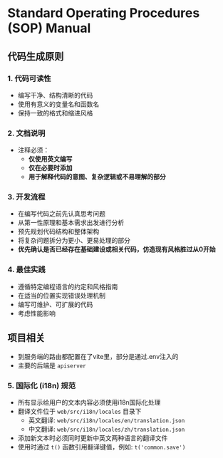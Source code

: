 # Standard Operating Procedures (SOP) Manual

## 代码生成原则

### 1. 代码可读性
- 编写干净、结构清晰的代码
- 使用有意义的变量名和函数名
- 保持一致的格式和缩进风格

### 2. 文档说明
- 注释必须：
    - **仅使用英文编写**
    - **仅在必要时添加**
    - **用于解释代码的意图、复杂逻辑或不易理解的部分**

### 3. 开发流程
- 在编写代码之前先认真思考问题
- 从第一性原理和基本需求出发进行分析
- 预先规划代码结构和整体架构
- 将复杂问题拆分为更小、更易处理的部分
- **优先确认是否已经存在基础建设或相关代码，仿造现有风格胜过从0开始**

### 4. 最佳实践
- 遵循特定编程语言的约定和风格指南
- 在适当的位置实现错误处理机制
- 编写可维护、可扩展的代码
- 考虑性能影响

## 项目相关

- 到服务端的路由都配置在了vite里，部分是通过.env注入的
- 主要的后端是 `apiserver`

### 5. 国际化 (i18n) 规范
- 所有显示给用户的文本内容必须使用i18n国际化处理
- 翻译文件位于 `web/src/i18n/locales` 目录下
  - 英文翻译: `web/src/i18n/locales/en/translation.json`
  - 中文翻译: `web/src/i18n/locales/zh/translation.json`
- 添加新文本时必须同时更新中英文两种语言的翻译文件
- 使用时通过 `t()` 函数引用翻译键值，例如: `t('common.save')`

